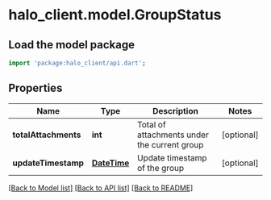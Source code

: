# halo_client.model.GroupStatus

## Load the model package
```dart
import 'package:halo_client/api.dart';
```

## Properties
Name | Type | Description | Notes
------------ | ------------- | ------------- | -------------
**totalAttachments** | **int** | Total of attachments under the current group | [optional] 
**updateTimestamp** | [**DateTime**](DateTime.md) | Update timestamp of the group | [optional] 

[[Back to Model list]](../README.md#documentation-for-models) [[Back to API list]](../README.md#documentation-for-api-endpoints) [[Back to README]](../README.md)


